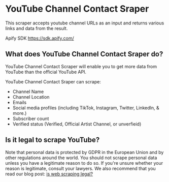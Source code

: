# YouTube Channel Contact Sraper

This scraper accepts youtube channel URLs as an input and returns various links and data from the result.

Apify SDK https://sdk.apify.com/



## What does YouTube Channel Contact Sraper do?
YouTube Channel Contact Scraper will enable you to get more data from YouTube than the official YouTube API.

YouTube Channel Contact Sraper can scrape:
- Channel Name
- Channel Location
- Emails
- Social media profiles (including TikTok, Instagram, Twitter, LinkedIn, & more.)
- Subscriber count
- Verified status (Verified, Official Artist Channel, or unverfieid)



## Is it legal to scrape YouTube?
Note that personal data is protected by GDPR in the European Union and by other regulations around the world. You should not scrape personal data unless you have a legitimate reason to do so. If you're unsure whether your reason is legitimate, consult your lawyers. We also recommend that you read our blog post: [is web scraping legal?](https://blog.apify.com/is-web-scraping-legal/)
